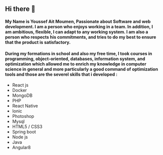 ## Hi there 👋

#### My Name is Youssef Ait Moumen, Passionate about Software and web development. I am a person who enjoys working in a team. In addition, I am ambitious, flexible, I can adapt to any working system. I am also a person who respects his commitments, and tries to do my best to ensure that the product is satisfactory.



#### During my formations in school and also my free time, I took courses in programming, object-oriented, databases, information system, and optimization which allowed me to enrich my knowledge in computer science in general and more particularly a good command of optimization tools and those are the severel skills that i developed :

- React js
- Docker
- MongoDB
- PHP
- React Native
- Ionic
- Photoshop
- Mysql
- HTML5 / CSS3
- Spring boot
- Node js
- Java
- Angular8
